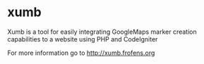 xumb
====

Xumb is a tool for easily integrating GoogleMaps marker creation capabilities to a website using PHP and CodeIgniter

For more information go to http://xumb.frofens.org
